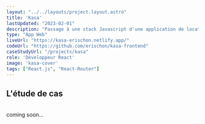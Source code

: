 ```yaml
---
layout: "../../layouts/project.layout.astro"
title: 'Kasa'
lastUpdated: "2023-02-01"
description: "Passage à une stack Javascript d'une application de location d'appartements."
type: "App Web"
liveUrl: "https://kasa-erischon.netlify.app/"
codeUrl: "https://github.com/erischon/kasa-frontend"
caseStudyUrl: "/projects/kasa"
role: 'Développeur React'
image: 'kasa-cover' 
tags: ["React.js", "React-Router"]
---
```


## L'étude de cas
  <br/>
coming soon...